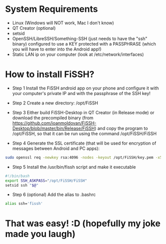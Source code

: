 # System Requirements
* Linux (Windows will NOT work, Mac I don't know)
* QT Creator (optional)
* setsid
* OpenSSH/LibreSSH/Something-SSH (just needs to have the "ssh" binary)
configured to use a KEY protected with a PASSPHRASE (which you will have to enter into the Android app!)
* Static LAN ip on your computer (look at /etc/network/interfaces)


# How to install FiSSH?
- Step 1
Install the FiSSH android app on your phone and configure it with your computer's private IP and with the passphrase of the SSH key!

- Step 2
Create a new directory: /opt/FiSSH

- Step 3
Either build FiSSH-Desktop in QT Creator (in Release mode) or download the precompiled binary (from https://github.com/ioanmoldovan/FiSSH-Desktop/blob/master/bin/Release/FiSSH) and copy the program to /opt/FiSSH, so that it can be run using the command /opt/FiSSH/FiSSH

- Step 4
Generate the SSL certificate (that will be used for encryption of messages between Android and PC apps):

```bash
sudo openssl req -newkey rsa:4096 -nodes -keyout /opt/FiSSH/key.pem -x509 -days 365 -out /opt/FiSSH/certificate.pem
```

- Step 5
Install the /usr/bin/fissh script and make it executable

```bash
#!/bin/bash
export SSH_ASKPASS="/opt/FiSSH/FiSSH"
setsid ssh "$@"
```

- Step 6 (optional)
Add the alias to .bashrc

```bash
alias ssh='fissh'
```

# That was easy! :D (hopefully my joke made you laugh)

